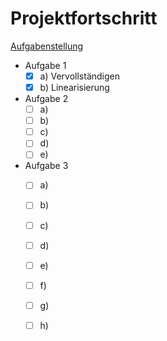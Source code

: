 # Projektfortschritt

[Aufgabenstellung](./.assets/hausuebung.pdf)

- Aufgabe 1
  - [x] a) Vervollständigen
  - [x] b) Linearisierung
- Aufgabe 2 
  - [ ] a)
  - [ ] b) 
  - [ ] c)
  - [ ] d)
  - [ ] e)
- Aufgabe 3
  - [ ] a)
  - [ ] b)
  - [ ] c)
  - [ ] d)
  - [ ] e)
  - [ ] f)
  - [ ] g)
  - [ ] h)

